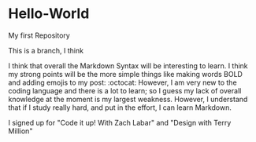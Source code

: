 # Hello-World
My first Repository

This is a branch, I think

I think that overall the Markdown Syntax will be interesting to learn. I think my strong points will be the more simple things like making words BOLD and adding emojis to my post: :octocat: However, I am very new to the coding language and there is a lot to learn; so I guess my lack of overall knowledge at the moment is my largest weakness. However, I understand that if I study really hard, and put in the effort, I can learn Markdown.

I signed up for "Code it up! With Zach Labar" and "Design with Terry Million"
